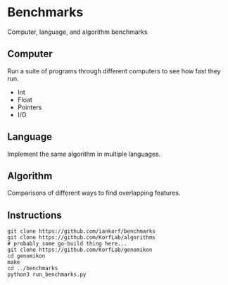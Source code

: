 Benchmarks
==========

Computer, language, and algorithm benchmarks


Computer
--------

Run a suite of programs through different computers to see how fast they run.

+ Int
+ Float
+ Pointers
+ I/O


Language
--------

Implement the same algorithm in multiple languages.


Algorithm
---------

Comparisons of different ways to find overlapping features.


Instructions
------------

```
git clone https://github.com/iankorf/benchmarks
git clone https://github.com/KorfLab/algorithms
# probably some go-build thing here...
git clone https://github.com/KorfLab/genomikon
cd genomikon
make
cd ../benchmarks
python3 run_benchmarks.py
```








